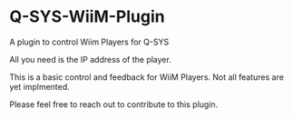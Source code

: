 # Q-SYS-WiiM-Plugin
A plugin to control Wiim Players for Q-SYS

All you need is the IP address of the player. 

This is a basic control and feedback for WiiM Players. Not all features are yet implmented.

Please feel free to reach out to contribute to this plugin.
